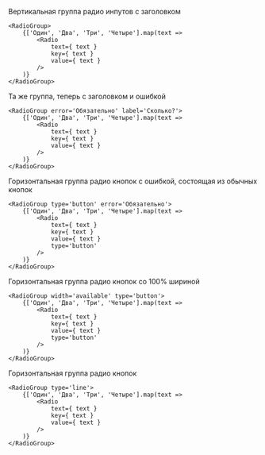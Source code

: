Вертикальная группа радио инпутов с заголовком
```
<RadioGroup>
    {['Один', 'Два', 'Три', 'Четыре'].map(text =>
        <Radio
            text={ text }
            key={ text }
            value={ text }
        />
    )}
</RadioGroup>
```

Та же группа, теперь с заголовком и ошибкой
```
<RadioGroup error='Обязательно' label='Сколько?'>
    {['Один', 'Два', 'Три', 'Четыре'].map(text =>
        <Radio
            text={ text }
            key={ text }
            value={ text }
        />
    )}
</RadioGroup>
```

Горизонтальная группа радио кнопок с ошибкой, состоящая из обычных кнопок
```
<RadioGroup type='button' error='Обязательно'>
    {['Один', 'Два', 'Три', 'Четыре'].map(text =>
        <Radio
            text={ text }
            key={ text }
            value={ text }
            type='button'
        />
    )}
</RadioGroup>
```

Горизонтальная группа радио кнопок со 100% шириной
```
<RadioGroup width='available' type='button'>
    {['Один', 'Два', 'Три', 'Четыре'].map(text =>
        <Radio
            text={ text }
            key={ text }
            value={ text }
            type='button'
        />
    )}
</RadioGroup>
```

Горизонтальная группа радио кнопок
```
<RadioGroup type='line'>
    {['Один', 'Два', 'Три', 'Четыре'].map(text =>
        <Radio
            text={ text }
            key={ text }
            value={ text }
        />
    )}
</RadioGroup>
```
